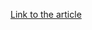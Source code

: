 [Link to the article](https://thehackernews.com/2025/02/fatalrat-phishing-attacks-target-apac.html)
